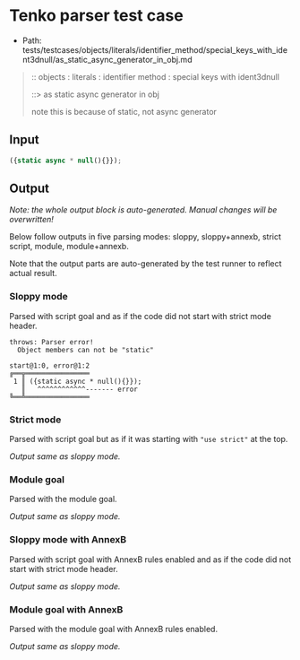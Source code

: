 # Tenko parser test case

- Path: tests/testcases/objects/literals/identifier_method/special_keys_with_ident3dnull/as_static_async_generator_in_obj.md

> :: objects : literals : identifier method : special keys with ident3dnull
>
> ::> as static async generator in obj
>
> note this is because of static, not async generator

## Input

`````js
({static async * null(){}});
`````

## Output

_Note: the whole output block is auto-generated. Manual changes will be overwritten!_

Below follow outputs in five parsing modes: sloppy, sloppy+annexb, strict script, module, module+annexb.

Note that the output parts are auto-generated by the test runner to reflect actual result.

### Sloppy mode

Parsed with script goal and as if the code did not start with strict mode header.

`````
throws: Parser error!
  Object members can not be "static"

start@1:0, error@1:2
╔══╦════════════════
 1 ║ ({static async * null(){}});
   ║   ^^^^^^^^^^^^------- error
╚══╩════════════════

`````

### Strict mode

Parsed with script goal but as if it was starting with `"use strict"` at the top.

_Output same as sloppy mode._

### Module goal

Parsed with the module goal.

_Output same as sloppy mode._

### Sloppy mode with AnnexB

Parsed with script goal with AnnexB rules enabled and as if the code did not start with strict mode header.

_Output same as sloppy mode._

### Module goal with AnnexB

Parsed with the module goal with AnnexB rules enabled.

_Output same as sloppy mode._
